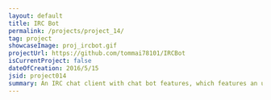 ```yaml
---
layout: default
title: IRC Bot
permalink: /projects/project_14/
tag: project
showcaseImage: proj_ircbot.gif
projectUrl: https://github.com/tommai78101/IRCBot
isCurrentProject: false
dateOfCreation: 2016/5/15
jsid: project014
summary: An IRC chat client with chat bot features, which features an unique interface for seeing every listened messages in one location. Supports multithreaded features, such as plugins hot-reloading, auto-response, bot commands, and more. Works with #Rizon, #Freenode, and #EFNet. Written in Python 3.
---
```

